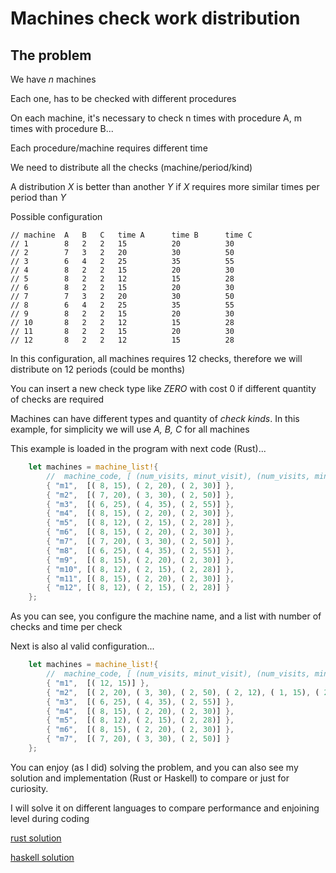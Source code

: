 # Machines check work distribution

## The problem

We have _n_ machines

Each one, has to be checked with different procedures

On each machine, it's necessary to check n times with procedure A, m times with procedure B...

Each procedure/machine requires different time

We need to distribute all the checks (machine/period/kind)

A distribution _X_ is better than another _Y_ if _X_ requires more similar times
per period than _Y_

Possible configuration

    // machine  A	B	C	time A	    time B	    time C
    // 1        8	2	2	15	        20	        30
    // 2	    7	3	2	20	        30	        50
    // 3	    6	4	2	25	        35	        55
    // 4	    8	2	2	15	        20	        30
    // 5	    8	2	2	12	        15	        28
    // 6	    8	2	2	15	        20	        30
    // 7	    7	3	2	20	        30	        50
    // 8	    6	4	2	25	        35	        55
    // 9	    8	2	2	15	        20	        30
    // 10	    8	2	2	12	        15	        28
    // 11	    8  	2	2	15	        20	        30
    // 12	    8	2	2	12	        15	        28


In this configuration, all machines requires 12 checks, therefore we will distribute on 12 periods
(could be months)

You can insert a new check type like _ZERO_ with cost 0 if different quantity of checks
are required

Machines can have different types and quantity of _check kinds_. In this example,
for simplicity we will use _A, B, C_ for all machines

This example is loaded in the program with next code (Rust)...

```rust
    let machines = machine_list!{
        //  machine_code, [ (num_visits, minut_visit), (num_visits, minut_visit), ...]
        { "m1",  [( 8, 15), ( 2, 20), ( 2, 30)] },
        { "m2",  [( 7, 20), ( 3, 30), ( 2, 50)] },
        { "m3",  [( 6, 25), ( 4, 35), ( 2, 55)] },
        { "m4",  [( 8, 15), ( 2, 20), ( 2, 30)] },
        { "m5",  [( 8, 12), ( 2, 15), ( 2, 28)] },
        { "m6",  [( 8, 15), ( 2, 20), ( 2, 30)] },
        { "m7",  [( 7, 20), ( 3, 30), ( 2, 50)] },
        { "m8",  [( 6, 25), ( 4, 35), ( 2, 55)] },
        { "m9",  [( 8, 15), ( 2, 20), ( 2, 30)] },
        { "m10", [( 8, 12), ( 2, 15), ( 2, 28)] },
        { "m11", [( 8, 15), ( 2, 20), ( 2, 30)] },
        { "m12", [( 8, 12), ( 2, 15), ( 2, 28)] }
    };
```

As you can see, you configure the machine name, and a list with number of checks
and time per check

Next is also al valid configuration...

```rust
    let machines = machine_list!{
        //  machine_code, [ (num_visits, minut_visit), (num_visits, minut_visit), ...]
        { "m1",  [( 12, 15)] },
        { "m2",  [( 2, 20), ( 3, 30), ( 2, 50), ( 2, 12), ( 1, 15), ( 2, 28)] },
        { "m3",  [( 6, 25), ( 4, 35), ( 2, 55)] },
        { "m4",  [( 8, 15), ( 2, 20), ( 2, 30)] },
        { "m5",  [( 8, 12), ( 2, 15), ( 2, 28)] },
        { "m6",  [( 8, 15), ( 2, 20), ( 2, 30)] },
        { "m7",  [( 7, 20), ( 3, 30), ( 2, 50)] }
    };
```

You can enjoy (as I did) solving the problem, and you can also see my solution 
and implementation (Rust or Haskell) to compare or just for curiosity.

I will solve it on different languages to compare performance and
enjoining level during coding

[rust solution](https://github.com/jleahred/katas/tree/master/langs/rust/machine_revisions_problem)

[haskell solution](https://github.com/jleahred/katas/tree/master/langs/haskell/machine_revisions_problem)